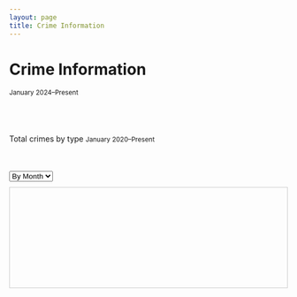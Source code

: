 ```yaml
---
layout: page
title: Crime Information
---
```


# Crime Information
<small>January 2024–Present</small>

<div style="max-width: 600px; margin: auto; padding-bottom: 40px;">
  <canvas id="donutChart" width="500" height="500"></canvas>
</div>

<script src="https://cdn.jsdelivr.net/npm/chart.js"></script>
<script src="https://cdn.jsdelivr.net/npm/chartjs-plugin-datalabels@2"></script>

<script>
  const ctx = document.getElementById('donutChart').getContext('2d');

  new Chart(ctx, {
    type: 'doughnut',
    data: {
      labels: [
        'Property Larceny/Theft',
        'Robbery',
        'Aggravated Assault',
        'Auto Theft',
        'Rape',
        'Homicide'
      ],
      datasets: [{
        data: [612, 415, 340, 253, 29, 1],
        backgroundColor: [
          '#6a0dad',
          '#ff6384',
          '#36a2eb',
          '#4bc0c0',
          '#ff9f40',
          '#e74c3c'
        ],
        borderColor: '#ffffff',
        borderWidth: 2
      }]
    },
    options: {
  layout: {
    padding: {
      top: 30,
      bottom: 80  // increased from 50 to 80 for more space below chart
    }
  },
  plugins: {
    legend: {
      position: 'bottom',
      align: 'center',
      labels: {
        boxWidth: 18,
        padding: 50,  // increased padding between legend items and chart
        font: {
          size: 13
        }
      }
    },
    datalabels: {
      formatter: (value) => value,
      color: '#000',
      anchor: 'end',
      align: 'end',
      offset: 10,
      font: {
        weight: 'bold',
        size: 14
      }
    }
  },
  cutout: '55%'
},
    plugins: [ChartDataLabels]
  });
</script>


Total crimes by type
<small>January 2020–Present</small>


<div style="max-width: 650px; margin: 50px auto;">
  <select id="timeScale">
    <option value="daily">By Day</option>
    <option value="monthly" selected>By Month</option>
    <option value="yearly">By Year</option>
  </select>

  <!-- Scrollable container with fixed max-width and overflow-x auto -->
  <div style="overflow-x: auto; border: 1px solid #ccc; padding: 10px; margin-top: 10px; max-width: 650px;">
    <!-- Canvas is explicitly wider than container to trigger scrollbar -->
    <canvas id="typeBarChart" width="1200" height="400" style="display: block;"></canvas>
  </div>
</div>

<script src="https://cdn.jsdelivr.net/npm/chart.js"></script>
<script src="https://cdn.jsdelivr.net/npm/chartjs-plugin-datalabels@2"></script>

<script>
  const crimeData = {
    daily: {
      labels: ['2024-05-01', '2024-05-02', '2024-05-03'],
      datasets: {
        'Auto Theft': [12, 15, 9],
        'Robbery': [7, 8, 6],
        'Assault': [5, 10, 4],
        'Burglary': [3, 5, 2],
        'Larceny': [6, 4, 7]
      }
    },
    monthly: {
      labels: ['2024-01', '2024-02', '2024-03', '2024-04', '2024-05', '2024-06', '2024-07', '2024-08', '2024-09', '2024-10', '2024-11', '2024-12'],
      datasets: {
        'Auto Theft': [120, 130, 110, 125, 140, 135, 150, 145, 160, 155, 165, 170],
        'Robbery': [80, 75, 90, 85, 78, 88, 92, 85, 89, 90, 93, 95],
        'Assault': [65, 70, 60, 75, 68, 72, 80, 75, 78, 79, 81, 83],
        'Burglary': [40, 45, 38, 50, 43, 48, 52, 47, 55, 53, 56, 58],
        'Larceny': [55, 50, 48, 60, 58, 54, 65, 63, 66, 68, 70, 72]
      }
    },
    yearly: {
      labels: ['2020', '2021', '2022', '2023', '2024', '2025'],
      datasets: {
        'Auto Theft': [1500, 1600, 1700, 1800, 1900, 2000],
        'Robbery': [900, 850, 875, 920, 940, 960],
        'Assault': [700, 750, 780, 800, 820, 840],
        'Burglary': [400, 450, 420, 460, 480, 490],
        'Larceny': [600, 650, 675, 700, 720, 740]
      }
    }
  };

  const crimeColors = {
    'Auto Theft': '#6a0dad',
    'Robbery': '#ff6384',
    'Assault': '#36a2eb',
    'Burglary': '#4bc0c0',
    'Larceny': '#ff9f40'
  };

  const ctx3 = document.getElementById('typeBarChart').getContext('2d');
  const canvas = document.getElementById('typeBarChart');

  function buildDatasets(timeKey) {
    return Object.entries(crimeData[timeKey].datasets).map(([crimeType, data]) => ({
      label: crimeType,
      data: data,
      backgroundColor: crimeColors[crimeType],
      borderRadius: 6,
      barThickness: 24
    }));
  }

  function resizeCanvas(labelCount) {
    // Calculate width dynamically: 80px per label + some padding
    const width = Math.max(650, labelCount * 80);
    canvas.style.width = width + 'px';
    canvas.style.height = '400px';
    canvas.width = width * (window.devicePixelRatio || 1);
    canvas.height = 400 * (window.devicePixelRatio || 1);
    ctx3.setTransform(1, 0, 0, 1, 0, 0);
    ctx3.scale(window.devicePixelRatio || 1, window.devicePixelRatio || 1);
  }

  resizeCanvas(crimeData.monthly.labels.length);

  const chartConfig = {
    type: 'bar',
    data: {
      labels: crimeData.monthly.labels,
      datasets: buildDatasets('monthly')
    },
    options: {
      indexAxis: 'x',
      scales: {
        x: {
          beginAtZero: true,
          title: { display: true, text: 'Date / Month / Year' },
          ticks: {
            maxRotation: 45,
            minRotation: 45,
            font: { size: 12 }
          }
        },
        y: {
          beginAtZero: true,
          title: { display: true, text: 'Crime Count' },
          ticks: {
            font: { size: 12 }
          }
        }
      },
      plugins: {
        legend: { display: true, position: 'top' },
        datalabels: {
          anchor: 'end',
          align: 'top',
          color: '#000',
          font: { weight: 'bold', size: 12 },
          formatter: (value) => value
        }
      },
      maintainAspectRatio: false
    },
    plugins: [ChartDataLabels]
  };

  const chart3 = new Chart(ctx3, chartConfig);

  document.getElementById('timeScale').addEventListener('change', e => {
    const scale = e.target.value;
    chart3.data.labels = crimeData[scale].labels;
    chart3.data.datasets = buildDatasets(scale);

    resizeCanvas(crimeData[scale].labels.length);

    chart3.update();
  });
</script>














































